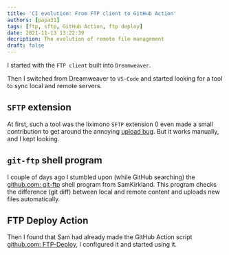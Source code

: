 ```yaml
---
title: 'CI evolution: From FTP client to GitHub Action'
authors: [papa31]
tags: [ftp, sftp, GitHub Action, ftp deploy]
date: 2021-11-13 13:22:39
decription: The evolution of remote file management
draft: false
---
```


I started with the `FTP client` built into `Dreamweaver`.

<!--truncate-->

Then I switched from Dreamweaver to `VS-Code` and started looking for a tool to sync local and remote servers.

## `SFTP` extension

At first, such a tool was the liximono `SFTP` extension (I even made a small contribution to get around the annoying <a href='/blog/2021/11/06/fix-bug-in-any-vscode-extension'>upload bug</a>. But it works manually, and I kept looking.

## `git-ftp` shell program

I couple of days ago I stumbled upon (while GitHub searching) the <a href='https://github.com/git-ftp/git-ftp' class='external'>github.com: git-ftp</a> shell program from SamKirkland. This program checks the difference (git diff) between local and remote content and uploads new files automatically.

## FTP Deploy Action

Then I found that Sam had already made the GitHub Action script <a href='https://github.com/marketplace/actions/ftp-deploy?version=3.1.1' class='external'>github.com: FTP-Deploy</a>, I configured it and started using it.
